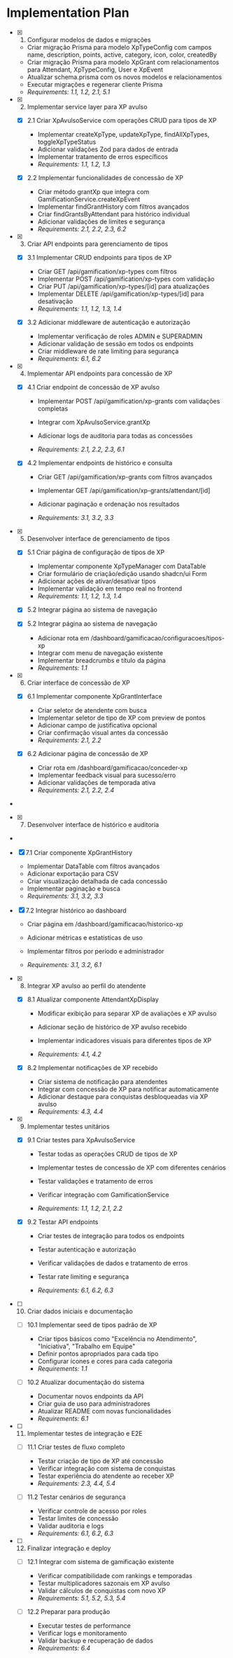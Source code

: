 # Implementation Plan

- [x] 1. Configurar modelos de dados e migrações





  - Criar migração Prisma para modelo XpTypeConfig com campos name, description, points, active, category, icon, color, createdBy
  - Criar migração Prisma para modelo XpGrant com relacionamentos para Attendant, XpTypeConfig, User e XpEvent
  - Atualizar schema.prisma com os novos modelos e relacionamentos
  - Executar migrações e regenerar cliente Prisma
  - _Requirements: 1.1, 1.2, 2.1, 5.1_

- [x] 2. Implementar service layer para XP avulso





  - [x] 2.1 Criar XpAvulsoService com operações CRUD para tipos de XP


    - Implementar createXpType, updateXpType, findAllXpTypes, toggleXpTypeStatus
    - Adicionar validações Zod para dados de entrada
    - Implementar tratamento de erros específicos
    - _Requirements: 1.1, 1.2, 1.3_

  - [x] 2.2 Implementar funcionalidades de concessão de XP


    - Criar método grantXp que integra com GamificationService.createXpEvent
    - Implementar findGrantHistory com filtros avançados
    - Criar findGrantsByAttendant para histórico individual
    - Adicionar validações de limites e segurança
    - _Requirements: 2.1, 2.2, 2.3, 6.2_

- [x] 3. Criar API endpoints para gerenciamento de tipos





  - [x] 3.1 Implementar CRUD endpoints para tipos de XP


    - Criar GET /api/gamification/xp-types com filtros
    - Implementar POST /api/gamification/xp-types com validação
    - Criar PUT /api/gamification/xp-types/[id] para atualizações
    - Implementar DELETE /api/gamification/xp-types/[id] para desativação
    - _Requirements: 1.1, 1.2, 1.3, 1.4_

  - [x] 3.2 Adicionar middleware de autenticação e autorização


    - Implementar verificação de roles ADMIN e SUPERADMIN
    - Adicionar validação de sessão em todos os endpoints
    - Criar middleware de rate limiting para segurança
    - _Requirements: 6.1, 6.2_

- [x] 4. Implementar API endpoints para concessão de XP







  - [x] 4.1 Criar endpoint de concessão de XP avulso



    - Implementar POST /api/gamification/xp-grants com validações completas




    - Integrar com XpAvulsoService.grantXp
    - Adicionar logs de auditoria para todas as concessões
    - _Requirements: 2.1, 2.2, 2.3, 6.1_













  - [x] 4.2 Implementar endpoints de histórico e consulta


















    - Criar GET /api/gamification/xp-grants com filtros avançados
    - Implementar GET /api/gamification/xp-grants/attendant/[id]


    - Adicionar paginação e ordenação nos resultados










    - _Requirements: 3.1, 3.2, 3.3_

- [x] 5. Desenvolver interface de gerenciamento de tipos







  - [x] 5.1 Criar página de configuração de tipos de XP








    - Implementar componente XpTypeManager com DataTable
    - Criar formulário de criação/edição usando shadcn/ui Form
    - Adicionar ações de ativar/desativar tipos
    - Implementar validação em tempo real no frontend
    - _Requirements: 1.1, 1.2, 1.3, 1.4_
  - [x] 5.2 Integrar página ao sistema de navegação




  - [x] 5.2 Integrar página ao sistema de navegação




    - Adicionar rota em /dashboard/gamificacao/configuracoes/tipos-xp
    - Integrar com menu de navegação existente
    - Implementar breadcrumbs e título da página
    - _Requirements: 1.1_

- [x] 6. Criar interface de concessão de XP






  - [x] 6.1 Implementar componente XpGrantInterface





    - Criar seletor de atendente com busca
    - Implementar seletor de tipo de XP com preview de pontos
    - Adicionar campo de justificativa opcional
    - Criar confirmação visual antes da concessão
    - _Requirements: 2.1, 2.2_

  - [x] 6.2 Adicionar página de concessão de XP




    - Criar rota em /dashboard/gamificacao/conceder-xp
    - Implementar feedback visual para sucesso/erro
    - Adicionar validações de temporada ativa
    - _Requirements: 2.1, 2.2, 2.4_
-

- [x] 7. Desenvolver interface de histórico e auditoria



-

  - [x] 7.1 Criar componente XpGrantHistory






    - Implementar DataTable com filtros avançados
    - Adicionar exportação para CSV
    - Criar visualização detalhada de cada concessão
    - Implementar paginação e busca
    - _Requirements: 3.1, 3.2, 3.3_

  - [x] 7.2 Integrar histórico ao dashboard






    - Criar página em /dashboard/gamificacao/historico-xp
    - Adicionar métricas e estatísticas de uso
    - Implementar filtros por período e administrador

    - _Requirements: 3.1, 3.2, 6.1_

- [x] 8. Integrar XP avulso ao perfil do atendente














  - [x] 8.1 Atualizar componente AttendantXpDisplay







    - Modificar exibição para separar XP de avaliações e XP avulso


    - Adicionar seção de histórico de XP avulso recebido
    - Implementar indicadores visuais para diferentes tipos de XP
    - _Requirements: 4.1, 4.2_

  - [x] 8.2 Implementar notificações de XP recebido



    - Criar sistema de notificação para atendentes
    - Integrar com concessão de XP para notificar automaticamente
    - Adicionar destaque para conquistas desbloqueadas via XP avulso
    - _Requirements: 4.3, 4.4_

- [x] 9. Implementar testes unitários









  - [x] 9.1 Criar testes para XpAvulsoService




    - Testar todas as operações CRUD de tipos de XP



    - Implementar testes de concessão de XP com diferentes cenários
    - Testar validações e tratamento de erros
    - Verificar integração com GamificationService
    - _Requirements: 1.1, 1.2, 2.1, 2.2_






  - [x] 9.2 Testar API endpoints




    - Criar testes de integração para todos os endpoints
    - Testar autenticação e autorização
    - Verificar validações de dados e tratamento de erros
    - Testar rate limiting e segurança


    - _Requirements: 6.1, 6.2, 6.3_

- [ ] 10. Criar dados iniciais e documentação


  - [ ] 10.1 Implementar seed de tipos padrão de XP


    - Criar tipos básicos como "Excelência no Atendimento", "Iniciativa", "Trabalho em Equipe"
    - Definir pontos apropriados para cada tipo
    - Configurar ícones e cores para cada categoria
    - _Requirements: 1.1_

  - [ ] 10.2 Atualizar documentação do sistema


    - Documentar novos endpoints da API
    - Criar guia de uso para administradores
    - Atualizar README com novas funcionalidades
    - _Requirements: 6.1_

- [ ] 11. Implementar testes de integração e E2E

  - [ ] 11.1 Criar testes de fluxo completo

    - Testar criação de tipo de XP até concessão
    - Verificar integração com sistema de conquistas
    - Testar experiência do atendente ao receber XP
    - _Requirements: 2.3, 4.4, 5.4_

  - [ ] 11.2 Testar cenários de segurança

    - Verificar controle de acesso por roles
    - Testar limites de concessão
    - Validar auditoria e logs
    - _Requirements: 6.1, 6.2, 6.3_

- [ ] 12. Finalizar integração e deploy

  - [ ] 12.1 Integrar com sistema de gamificação existente
    - Verificar compatibilidade com rankings e temporadas
    - Testar multiplicadores sazonais em XP avulso
    - Validar cálculos de conquistas com novo XP
    - _Requirements: 5.1, 5.2, 5.3, 5.4_

  - [ ] 12.2 Preparar para produção
    - Executar testes de performance
    - Verificar logs e monitoramento
    - Validar backup e recuperação de dados
    - _Requirements: 6.4_